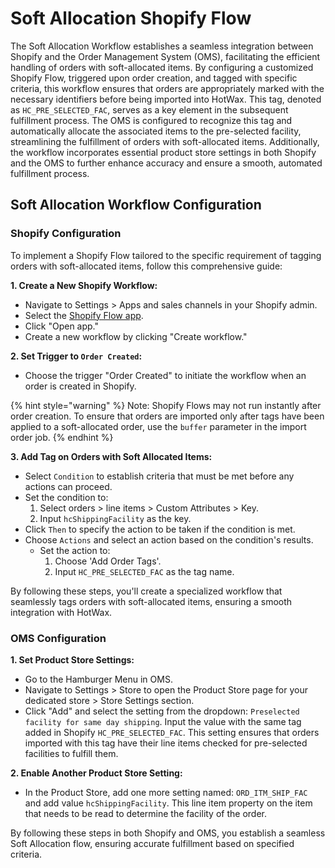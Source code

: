 # Soft Allocation Shopify Flow

The Soft Allocation Workflow establishes a seamless integration between Shopify and the Order Management System (OMS), facilitating the efficient handling of orders with soft-allocated items. By configuring a customized Shopify Flow, triggered upon order creation, and tagged with specific criteria, this workflow ensures that orders are appropriately marked with the necessary identifiers before being imported into HotWax. This tag, denoted as `HC_PRE_SELECTED_FAC`, serves as a key element in the subsequent fulfillment process. The OMS is configured to recognize this tag and automatically allocate the associated items to the pre-selected facility, streamlining the fulfillment of orders with soft-allocated items. Additionally, the workflow incorporates essential product store settings in both Shopify and the OMS to further enhance accuracy and ensure a smooth, automated fulfillment process. 

## Soft Allocation Workflow Configuration

### Shopify Configuration

To implement a Shopify Flow tailored to the specific requirement of tagging orders with soft-allocated items, follow this comprehensive guide:

**1. Create a New Shopify Workflow:**
   - Navigate to Settings > Apps and sales channels in your Shopify admin.
   - Select the [Shopify Flow app](https://shopify-2.wistia.com/medias/kmsfxapyq5).
   - Click "Open app."
   - Create a new workflow by clicking "Create workflow."

**2. Set Trigger to `Order Created`:**
   - Choose the trigger "Order Created" to initiate the workflow when an order is created in Shopify. 

   {% hint style="warning" %}
   Note: Shopify Flows may not run instantly after order creation. To ensure that orders are imported only after tags have been applied to a soft-allocated order, use the `buffer` parameter in the import order job.
   {% endhint %}

**3. Add Tag on Orders with Soft Allocated Items:**
   - Select `Condition` to establish criteria that must be met before any actions can proceed.
   - Set the condition to:
      1. Select orders > line items > Custom Attributes > Key.
      2. Input `hcShippingFacility` as the key.
   - Click `Then` to specify the action to be taken if the condition is met.
   - Choose `Actions` and select an action based on the condition's results.
      - Set the action to:
         1. Choose 'Add Order Tags'.
         2. Input `HC_PRE_SELECTED_FAC` as the tag name.

By following these steps, you'll create a specialized workflow that seamlessly tags orders with soft-allocated items, ensuring a smooth integration with HotWax.

### OMS Configuration

**1. Set Product Store Settings:**
   - Go to the Hamburger Menu in OMS.
   - Navigate to Settings > Store to open the Product Store page for your dedicated store > Store Settings section.
   - Click "Add" and select the setting from the dropdown: `Preselected facility for same day shipping`. Input the value with the same tag added in Shopify `HC_PRE_SELECTED_FAC`. This setting ensures that orders imported with this tag have their line items checked for pre-selected facilities to fulfill them.

**2. Enable Another Product Store Setting:**
   - In the Product Store, add one more setting named: `ORD_ITM_SHIP_FAC` and add value `hcShippingFacility`. This line item property on the item that needs to be read to determine the facility of the order.

By following these steps in both Shopify and OMS, you establish a seamless Soft Allocation flow, ensuring accurate fulfillment based on specified criteria.
